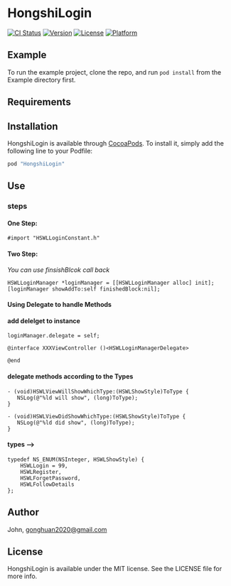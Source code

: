 # HongshiLogin

[![CI Status](http://img.shields.io/travis/龚欢/HongshiLogin.svg?style=flat)](https://travis-ci.org/龚欢/HongshiLogin)
[![Version](https://img.shields.io/cocoapods/v/HongshiLogin.svg?style=flat)](http://cocoapods.org/pods/HongshiLogin)
[![License](https://img.shields.io/cocoapods/l/HongshiLogin.svg?style=flat)](http://cocoapods.org/pods/HongshiLogin)
[![Platform](https://img.shields.io/cocoapods/p/HongshiLogin.svg?style=flat)](http://cocoapods.org/pods/HongshiLogin)

## Example

To run the example project, clone the repo, and run `pod install` from the Example directory first.

## Requirements

## Installation

HongshiLogin is available through [CocoaPods](http://cocoapods.org). To install
it, simply add the following line to your Podfile:

```ruby
pod "HongshiLogin"
```

## Use 

### steps

#### One Step:
```
#import "HSWLLoginConstant.h"
```

#### Two Step:

*You can use finsishBlcok call back*

```
HSWLLoginManager *loginManager = [[HSWLLoginManager alloc] init];
[loginManager showAddTo:self finishedBlock:nil];
```

#### Using Delegate to handle Methods

#### add delelget to instance

```
loginManager.delegate = self;
```

```
@interface XXXViewController ()<HSWLLoginManagerDelegate>

@end
``` 

#### delegate methods according to the Types

```
- (void)HSWLViewWillShowWhichType:(HSWLShowStyle)ToType {
   NSLog(@"%ld will show", (long)ToType);
}

- (void)HSWLViewDidShowWhichType:(HSWLShowStyle)ToType {
   NSLog(@"%ld did show", (long)ToType);
}

```

#### types -->

```
typedef NS_ENUM(NSInteger, HSWLShowStyle) {
    HSWLLogin = 99,
    HSWLRegister,
    HSWLForgetPassword,
    HSWLFollowDetails
};

```







## Author

John, gonghuan2020@gmail.com

## License

HongshiLogin is available under the MIT license. See the LICENSE file for more info.
